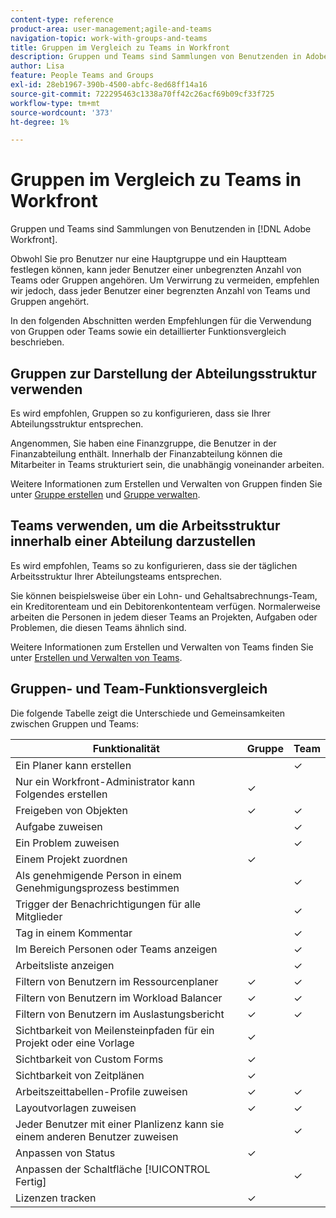 ```yaml
---
content-type: reference
product-area: user-management;agile-and-teams
navigation-topic: work-with-groups-and-teams
title: Gruppen im Vergleich zu Teams in Workfront
description: Gruppen und Teams sind Sammlungen von Benutzenden in Adobe Workfront. Erfahren Sie mehr über die Unterschiede und Gemeinsamkeiten zwischen Gruppen und Teams.
author: Lisa
feature: People Teams and Groups
exl-id: 28eb1967-390b-4500-abfc-8ed68ff14a16
source-git-commit: 722295463c1338a70ff42c26acf69b09cf33f725
workflow-type: tm+mt
source-wordcount: '373'
ht-degree: 1%

---
```


# Gruppen im Vergleich zu Teams in Workfront

<!-- Audited: 12/2023 -->

Gruppen und Teams sind Sammlungen von Benutzenden in [!DNL Adobe Workfront].

Obwohl Sie pro Benutzer nur eine Hauptgruppe und ein Hauptteam festlegen können, kann jeder Benutzer einer unbegrenzten Anzahl von Teams oder Gruppen angehören. Um Verwirrung zu vermeiden, empfehlen wir jedoch, dass jeder Benutzer einer begrenzten Anzahl von Teams und Gruppen angehört.

In den folgenden Abschnitten werden Empfehlungen für die Verwendung von Gruppen oder Teams sowie ein detaillierter Funktionsvergleich beschrieben.

## Gruppen zur Darstellung der Abteilungsstruktur verwenden

Es wird empfohlen, Gruppen so zu konfigurieren, dass sie Ihrer Abteilungsstruktur entsprechen.

Angenommen, Sie haben eine Finanzgruppe, die Benutzer in der Finanzabteilung enthält. Innerhalb der Finanzabteilung können die Mitarbeiter in Teams strukturiert sein, die unabhängig voneinander arbeiten.

Weitere Informationen zum Erstellen und Verwalten von Gruppen finden Sie unter [Gruppe erstellen](../../administration-and-setup/manage-groups/create-and-manage-groups/create-a-group.md) und [Gruppe verwalten](../../administration-and-setup/manage-groups/create-and-manage-groups/manage-a-group.md).

## Teams verwenden, um die Arbeitsstruktur innerhalb einer Abteilung darzustellen

Es wird empfohlen, Teams so zu konfigurieren, dass sie der täglichen Arbeitsstruktur Ihrer Abteilungsteams entsprechen.

Sie können beispielsweise über ein Lohn- und Gehaltsabrechnungs-Team, ein Kreditorenteam und ein Debitorenkontenteam verfügen. Normalerweise arbeiten die Personen in jedem dieser Teams an Projekten, Aufgaben oder Problemen, die diesen Teams ähnlich sind.

Weitere Informationen zum Erstellen und Verwalten von Teams finden Sie unter [Erstellen und Verwalten von Teams](../../people-teams-and-groups/create-and-manage-teams/create-and-mange-teams.md).

## Gruppen- und Team-Funktionsvergleich

Die folgende Tabelle zeigt die Unterschiede und Gemeinsamkeiten zwischen Gruppen und Teams:

| **Funktionalität** | **Gruppe** | **Team** |
|---|---|---|
| Ein Planer kann erstellen |  | ✓ |
| Nur ein Workfront-Administrator kann Folgendes erstellen | ✓ |  |
| Freigeben von Objekten | ✓ | ✓ |
| Aufgabe zuweisen |  | ✓ |
| Ein Problem zuweisen |  | ✓ |
| Einem Projekt zuordnen | ✓ |  |
| Als genehmigende Person in einem Genehmigungsprozess bestimmen |  | ✓ |
| Trigger der Benachrichtigungen für alle Mitglieder |  | ✓ |
| Tag in einem Kommentar |  | ✓ |
| Im Bereich Personen oder Teams anzeigen |  | ✓ |
| Arbeitsliste anzeigen |  | ✓ |
| Filtern von Benutzern im Ressourcenplaner | ✓ | ✓ |
| Filtern von Benutzern im Workload Balancer | ✓ | ✓ |
| Filtern von Benutzern im Auslastungsbericht | ✓ | ✓ |
| Sichtbarkeit von Meilensteinpfaden für ein Projekt oder eine Vorlage | ✓ |  |
| Sichtbarkeit von Custom Forms | ✓ |  |
| Sichtbarkeit von Zeitplänen | ✓ |  |
| Arbeitszeittabellen-Profile zuweisen | ✓ | ✓ |
| Layoutvorlagen zuweisen | ✓ | ✓ |
| Jeder Benutzer mit einer Planlizenz kann sie einem anderen Benutzer zuweisen |  | ✓ |
| Anpassen von Status | ✓ |  |
| Anpassen der Schaltfläche [!UICONTROL Fertig] |  | ✓ |
| Lizenzen tracken | ✓ |  |
